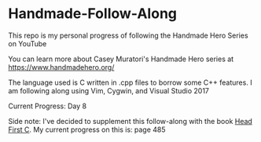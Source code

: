 # Handmade-Follow-Along
This repo is my personal progress of following the Handmade Hero Series on YouTube

You can learn more about Casey Muratori's Handmade Hero series at https://www.handmadehero.org/

The language used is C written in .cpp files to borrow some C++ features. I am following along using Vim, Cygwin, and Visual Studio 2017

Current Progress: Day 8

Side note: I've decided to supplement this follow-along with the book [Head First C](https://www.amazon.com/Head-First-C-Brain-Friendly-Guide/dp/1449399916).
My current progress on this is: page 485